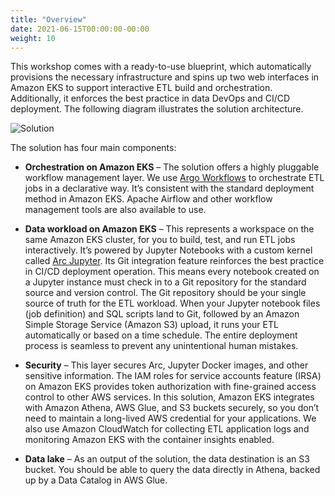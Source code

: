 ```yaml
---
title: "Overview"
date: 2021-06-15T00:00:00-00:00
weight: 10
---
```


This workshop comes with a ready-to-use blueprint, which automatically provisions the necessary
infrastructure and spins up two web interfaces in Amazon EKS to support interactive ETL
build and orchestration. Additionally, it enforces the best practice in data DevOps and CI/CD
deployment.
The following diagram illustrates the solution architecture.

![Solution](/images/sql-etl/architecture.png)

The solution has four main components:
* **Orchestration on Amazon EKS** – The solution offers a highly pluggable workflow
management layer. We use [Argo Workflows](https://argoproj.github.io/argo-workflows/) to orchestrate ETL jobs in a
declarative way. It’s consistent with the standard deployment method in Amazon
EKS. Apache Airflow and other workflow management tools are also available to use.

* **Data workload on Amazon EKS** – This represents a workspace on the same
Amazon EKS cluster, for you to build, test, and run ETL jobs interactively. It’s
powered by Jupyter Notebooks with a custom kernel called [Arc Jupyter](https://github.com/tripl-ai/arc-jupyter). Its Git
integration feature reinforces the best practice in CI/CD deployment operation. This
means every notebook created on a Jupyter instance must check in to a Git repository
for the standard source and version control. The Git repository should be your single
source of truth for the ETL workload. When your Jupyter notebook files (job
definition) and SQL scripts land to Git, followed by an Amazon Simple Storage
Service (Amazon S3) upload, it runs your ETL automatically or based on a time
schedule. The entire deployment process is seamless to prevent any unintentional
human mistakes.

* **Security** – This layer secures Arc, Jupyter Docker images, and other sensitive
information. The IAM roles for service accounts feature (IRSA) on Amazon EKS
provides token authorization with fine-grained access control to other AWS services.
In this solution, Amazon EKS integrates with Amazon Athena, AWS Glue, and S3
buckets securely, so you don’t need to maintain a long-lived AWS credential for your
applications. We also use Amazon CloudWatch for collecting ETL application logs
and monitoring Amazon EKS with the container insights enabled.

* **Data lake** – As an output of the solution, the data destination is an S3 bucket. You
should be able to query the data directly in Athena, backed up by a Data Catalog in
AWS Glue.